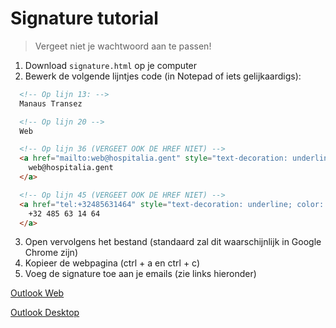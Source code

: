 # Signature tutorial

> Vergeet niet je wachtwoord aan te passen!

1. Download `signature.html` op je computer
2. Bewerk de volgende lijntjes code (in Notepad of iets gelijkaardigs):

  ```html
    <!-- Op lijn 13: -->
    Manaus Transez

    <!-- Op lijn 20 -->
    Web

    <!-- Op lijn 36 (VERGEET OOK DE HREF NIET) -->
    <a href="mailto:web@hospitalia.gent" style="text-decoration: underline; color: #003c92;">
      web@hospitalia.gent
    </a>

    <!-- Op lijn 45 (VERGEET OOK DE HREF NIET) -->
    <a href="tel:+32485631464" style="text-decoration: underline; color: #003c92;">
      +32 485 63 14 64
    </a>
  ```

3. Open vervolgens het bestand (standaard zal dit waarschijnlijk in Google Chrome zijn)
4. Kopieer de webpagina (ctrl + a en ctrl + c)
5. Voeg de signature toe aan je emails (zie links hieronder)

[Outlook Web](https://vimeo.com/345226567)

[Outlook Desktop](https://vimeo.com/345226045)
